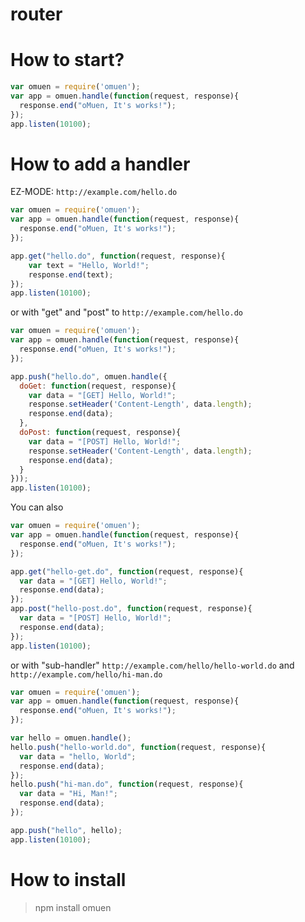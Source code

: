 router
======

# How to start? #
```javascript
var omuen = require('omuen');
var app = omuen.handle(function(request, response){
  response.end("oMuen, It's works!");
});
app.listen(10100);
```

# How to add a handler #
EZ-MODE: `http://example.com/hello.do`
```javascript
var omuen = require('omuen');
var app = omuen.handle(function(request, response){
  response.end("oMuen, It's works!");
});

app.get("hello.do", function(request, response){  
    var text = "Hello, World!";  
    response.end(text);  
});  
app.listen(10100);
```


or with "get" and "post" to `http://example.com/hello.do`
```javascript
var omuen = require('omuen');
var app = omuen.handle(function(request, response){
  response.end("oMuen, It's works!");
});

app.push("hello.do", omuen.handle({ 
  doGet: function(request, response){ 
    var data = "[GET] Hello, World!"; 
    response.setHeader('Content-Length', data.length); 
    response.end(data); 
  },
  doPost: function(request, response){  
    var data = "[POST] Hello, World!";  
    response.setHeader('Content-Length', data.length);  
    response.end(data);  
  }  
}));   
app.listen(10100);
```

You can also 
```javascript
var omuen = require('omuen');
var app = omuen.handle(function(request, response){
  response.end("oMuen, It's works!");
});

app.get("hello-get.do", function(request, response){ 
  var data = "[GET] Hello, World!"; 
  response.end(data); 
});
app.post("hello-post.do", function(request, response){  
  var data = "[POST] Hello, World!";  
  response.end(data);  
});   
app.listen(10100);
```


or with "sub-handler" `http://example.com/hello/hello-world.do` and `http://example.com/hello/hi-man.do`
```javascript
var omuen = require('omuen');
var app = omuen.handle(function(request, response){
  response.end("oMuen, It's works!");
});

var hello = omuen.handle();
hello.push("hello-world.do", function(request, response){
  var data = "hello, World";
  response.end(data);
});
hello.push("hi-man.do", function(request, response){
  var data = "Hi, Man!";
  response.end(data);
});

app.push("hello", hello);
app.listen(10100);
```
# How to install #
> npm install omuen

